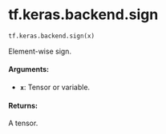 <div itemscope itemtype="http://developers.google.com/ReferenceObject">
<meta itemprop="name" content="tf.keras.backend.sign" />
<meta itemprop="path" content="Stable" />
</div>

# tf.keras.backend.sign

``` python
tf.keras.backend.sign(x)
```

Element-wise sign.

#### Arguments:

* <b>`x`</b>: Tensor or variable.


#### Returns:

A tensor.